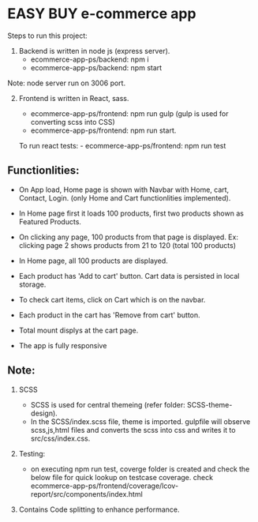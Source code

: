 
# EASY BUY e-commerce app

Steps to run this project:

1. Backend is written in node js (express server).
    - ecommerce-app-ps/backend: npm i
    - ecommerce-app-ps/backend: npm start

Note: node server run on 3006 port.

2. Frontend is written in React, sass.
    - ecommerce-app-ps/frontend: npm run gulp 
        (gulp is used for converting scss into CSS)
    - ecommerce-app-ps/frontend: npm run start.

    To run react tests:
        - ecommerce-app-ps/frontend: npm run test

## Functionlities:
 - On App load, Home page is shown with Navbar with Home, cart, Contact, Login. (only Home and Cart functionlities implemented).

 - In Home page first it loads 100 products, first two products shown as Featured Products.

 - On clicking any page, 100 products from that page is displayed. Ex: clicking page 2 shows products from 21 to 120 (total 100 products)
 
 - In Home page, all 100 products are displayed.

 - Each product has 'Add to cart' button. Cart data is persisted in local storage.

 - To check cart items, click on Cart which is on the navbar.

 - Each product in the cart has 'Remove from cart' button.

 - Total mount displys at the cart page.

 - The app is fully responsive
    
## Note: 
1. SCSS
    - SCSS is used for central themeing (refer folder: SCSS-theme-design).
    - In the SCSS/index.scss file, theme is imported. 
    gulpfile will observe scss,js,html files and converts the scss into css and writes it to src/css/index.css.

2. Testing: 
    - on executing npm run test, coverge folder is created and check the below file for quick lookup on testcase coverage.
    check ecommerce-app-ps/frontend/coverage/lcov-report/src/components/index.html

3. Contains Code splitting to enhance performance.

